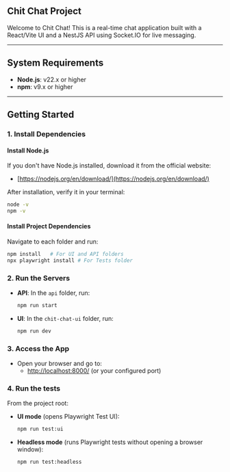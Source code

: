 ## Chit Chat Project

Welcome to Chit Chat! This is a real-time chat application built with a React/Vite UI and a NestJS API using Socket.IO for live messaging.

---

## System Requirements

- **Node.js**: v22.x or higher
- **npm**: v9.x or higher

---

## Getting Started


### 1. Install Dependencies

#### Install Node.js

If you don't have Node.js installed, download it from the official website:

- [https://nodejs.org/en/download/](https://nodejs.org/en/download/)

After installation, verify it in your terminal:
```bash
node -v
npm -v
```

#### Install Project Dependencies

Navigate to each folder and run:
```bash
npm install   # For UI and API folders
npx playwright install # For Tests folder
```

### 2. Run the Servers

- **API**: In the `api` folder, run:
    ```bash
    npm run start
    ```
- **UI**: In the `chit-chat-ui` folder, run:
    ```bash
    npm run dev
    ```

### 3. Access the App

- Open your browser and go to:
    - [http://localhost:8000/](http://localhost:8000/) (or your configured port)


### 4. Run the tests
From the project root:

- **UI mode** (opens Playwright Test UI):

  ```bash
  npm run test:ui
  ```

- **Headless mode** (runs Playwright tests without opening a browser window):

  ```bash
  npm run test:headless
  ```